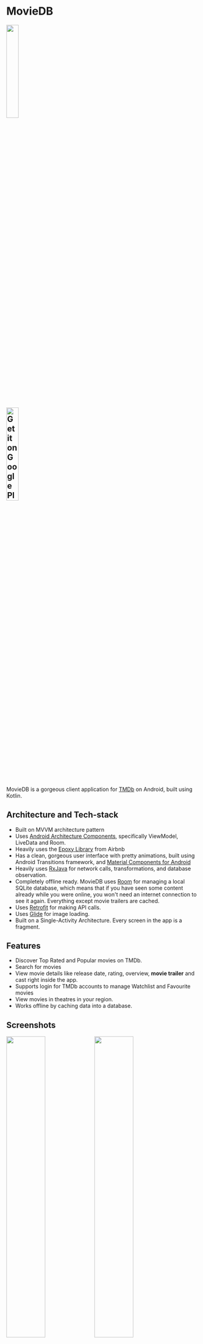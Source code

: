 <h1>MovieDB</h1>
<img src="https://user-images.githubusercontent.com/24315306/52174146-ca69b580-27b5-11e9-96e3-376b49933c0f.png" width="25%"></img>

<a href='https://play.google.com/store/apps/details?id=com.kshitijchauhan.haroldadmin.moviedb&pcampaignid=MKT-Other-global-all-co-prtnr-py-PartBadge-Mar2515-1'><img alt='Get it on Google Play' src='https://play.google.com/intl/en_us/badges/images/generic/en_badge_web_generic.png' width="25%"/></a>
----------------------------------------------------------------

MovieDB is a gorgeous client application for [TMDb](https://www.themoviedb.org) on Android, built using Kotlin.

## Architecture and Tech-stack

* Built on MVVM architecture pattern
* Uses [Android Architecture Components](https://developer.android.com/topic/libraries/architecture/), specifically ViewModel, LiveData and Room.
* Heavily uses the [Epoxy Library](https://github.com/airbnb/epoxy/) from Airbnb
* Has a clean, gorgeous user interface with pretty animations, built using Android Transitions framework, and [Material Components for Android](https://github.com/material-components/material-components-android)
* Heavily uses [RxJava](https://github.com/ReactiveX/RxJava) for network calls, transformations, and database observation.
* Completely offline ready. MovieDB uses [Room](https://developer.android.com/topic/libraries/architecture/room) for managing a local SQLite database, which means that if you have seen some content already while you were online, you won't need an internet connection to see it again. Everything except movie trailers are cached.
* Uses [Retrofit](https://square.github.io/retrofit/) for making API calls.
* Uses [Glide](https://github.com/bumptech/glide) for image loading.
* Built on a Single-Activity Architecture. Every screen in the app is a fragment.

## Features
* Discover Top Rated and Popular movies on TMDb.
* Search for movies
* View movie details like release date, rating, overview, **movie trailer** and cast right inside the app.
* Supports login for TMDb accounts to manage Watchlist and Favourite movies
* View movies in theatres in your region.
* Works offline by caching data into a database.

## Screenshots
<img src="https://user-images.githubusercontent.com/24315306/52173451-106d4c00-27ab-11e9-895e-6b8a429c12c9.png" width="45%"></img> <img src="https://user-images.githubusercontent.com/24315306/52173453-14996980-27ab-11e9-966b-c71e293bc250.png" width="45%"></img> <img src="https://user-images.githubusercontent.com/24315306/52173454-182cf080-27ab-11e9-916c-c05e4a438980.png" width="45%"></img> <img src="https://user-images.githubusercontent.com/24315306/52173452-12cfa600-27ab-11e9-92de-6358d7532402.png" width="45%"></img> 


## Planned Features
* Notify the user when an unreleased movie in their watchlist is released.
* Get movie recommendations based on any given movie
* ~~Safer networking calls by wrapping Retrofit responses into a Resource class to have Success and Failure response types~~
* ~~Migrate to [MVRx](https://github.com/airbnb/mvrx) at some point.~~
